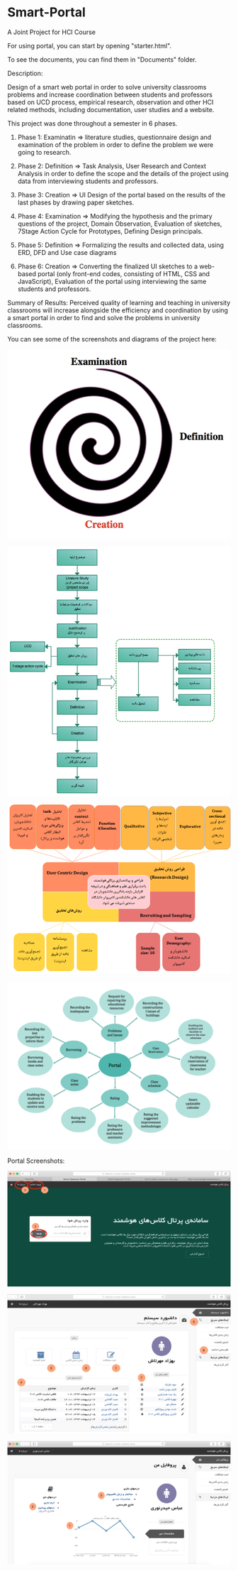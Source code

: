 # Smart-Portal
A Joint Project for HCI Course

For using portal, you can start by opening "starter.html".

To see the documents, you can find them in "Documents" folder.


Description:

Design of a smart web portal in order to solve university classrooms problems and increase coordination between students and professors based on UCD process, empirical research, observation and other HCI related methods, including documentation, user studies and a website.

This project was done throughout a semester in 6 phases.

1. Phase 1: Examinatin => literature studies, questionnaire design and examination of the problem in order to define the problem we were going to research.

2. Phase 2: Definition => Task Analysis, User Research and Context Analysis in order to define the scope and the details of the project using data from interviewing students and professors.

3. Phase 3: Creation => UI Design of the portal based on the results of the last phases by drawing paper sketches.

4. Phase 4: Examination => Modifying the hypothesis and the primary questions of the project, Domain Observation, Evaluation of sketches, 7Stage Action Cycle for Prototypes, Defining Design principals.

5. Phase 5: Definition => Formalizing the results and collected data, using ERD, DFD and Use case diagrams

6. Phase 6: Creation => Converting the finalized UI sketches to a web-based portal (only front-end codes, consisting of HTML, CSS and JavaScript), Evaluation of the portal using interviewing the same students and professors.

Summary of Results: Perceived quality of learning and teaching in university classrooms will increase alongside the efficiency and coordination by using a smart portal in order to find and solve the problems in university classrooms.

You can see some of the screenshots and diagrams of the project here:

![Project Cycles](https://github.com/ShaghayeghEs/Smart-Portal/blob/master/Screenshots/Project%20Cycles.png "Project Cycles")

![Research Plan](https://github.com/ShaghayeghEs/Smart-Portal/blob/master/Screenshots/Research%20Plan.png "Research Plan")

![Research Method](https://github.com/ShaghayeghEs/Smart-Portal/blob/master/Screenshots/Reseach%20Method.png "Research Method")

![Suggested Functionalities](https://github.com/ShaghayeghEs/Smart-Portal/blob/master/Screenshots/Suggested%20Functionalities.png "Suggested Functionalities")

Portal Screenshots:

![Start Page](https://github.com/ShaghayeghEs/Smart-Portal/blob/master/Screenshots/Start%20Page.png "Start Page")

![Dashboard Page](https://github.com/ShaghayeghEs/Smart-Portal/blob/master/Screenshots/Dashboard%20Page.png "Dashboard Page")

![Professor Profile Page](https://github.com/ShaghayeghEs/Smart-Portal/blob/master/Screenshots/Professor%20Profile%20Page.png "Professor Profile Page")
